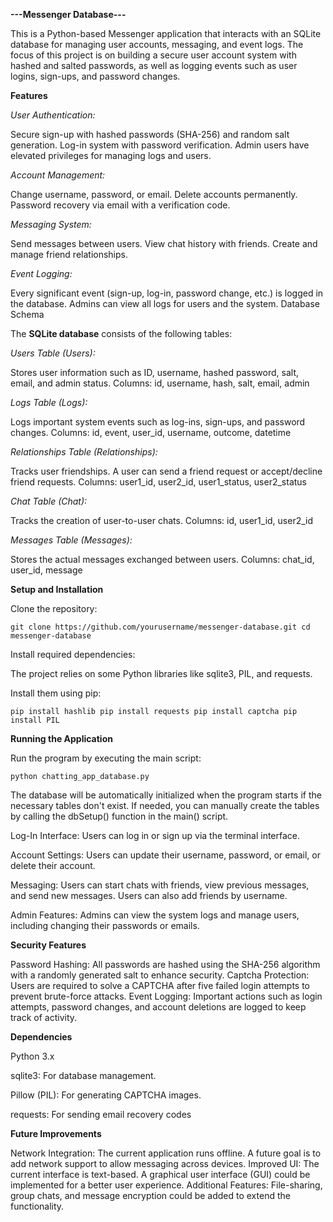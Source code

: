 **---Messenger Database---**

This is a Python-based Messenger application that interacts with an SQLite database for managing user accounts, messaging, and event logs.
The focus of this project is on building a secure user account system with hashed and salted passwords, as well as logging events such as user logins, sign-ups, and password changes.

**Features**

_User Authentication:_

Secure sign-up with hashed passwords (SHA-256) and random salt generation.
Log-in system with password verification.
Admin users have elevated privileges for managing logs and users.


_Account Management:_

Change username, password, or email.
Delete accounts permanently.
Password recovery via email with a verification code.


_Messaging System:_

Send messages between users.
View chat history with friends.
Create and manage friend relationships.


_Event Logging:_

Every significant event (sign-up, log-in, password change, etc.) is logged in the database.
Admins can view all logs for users and the system.
Database Schema


The **SQLite database** consists of the following tables:

_Users Table (Users):_

Stores user information such as ID, username, hashed password, salt, email, and admin status.
Columns: id, username, hash, salt, email, admin


_Logs Table (Logs):_

Logs important system events such as log-ins, sign-ups, and password changes.
Columns: id, event, user_id, username, outcome, datetime


_Relationships Table (Relationships):_

Tracks user friendships. A user can send a friend request or accept/decline friend requests.
Columns: user1_id, user2_id, user1_status, user2_status


_Chat Table (Chat):_

Tracks the creation of user-to-user chats.
Columns: id, user1_id, user2_id


_Messages Table (Messages):_

Stores the actual messages exchanged between users.
Columns: chat_id, user_id, message


**Setup and Installation**

Clone the repository:

`
git clone https://github.com/yourusername/messenger-database.git
cd messenger-database
`

Install required dependencies:

The project relies on some Python libraries like sqlite3, PIL, and requests.

Install them using pip:

`
pip install hashlib
pip install requests
pip install captcha
pip install PIL
`


**Running the Application**

Run the program by executing the main script:

`
python chatting_app_database.py
`

The database will be automatically initialized when the program starts if the necessary tables don't exist.
If needed, you can manually create the tables by calling the dbSetup() function in the main() script.

Log-In Interface:
Users can log in or sign up via the terminal interface.

Account Settings:
Users can update their username, password, or email, or delete their account.

Messaging:
Users can start chats with friends, view previous messages, and send new messages.
Users can also add friends by username.

Admin Features:
Admins can view the system logs and manage users, including changing their passwords or emails.


**Security Features**

Password Hashing: All passwords are hashed using the SHA-256 algorithm with a randomly generated salt to enhance security.
Captcha Protection: Users are required to solve a CAPTCHA after five failed login attempts to prevent brute-force attacks.
Event Logging: Important actions such as login attempts, password changes, and account deletions are logged to keep track of activity.


**Dependencies**

Python 3.x

sqlite3: For database management.

Pillow (PIL): For generating CAPTCHA images.

requests: For sending email recovery codes


**Future Improvements**

Network Integration: The current application runs offline. A future goal is to add network support to allow messaging across devices.
Improved UI: The current interface is text-based. A graphical user interface (GUI) could be implemented for a better user experience.
Additional Features: File-sharing, group chats, and message encryption could be added to extend the functionality.
